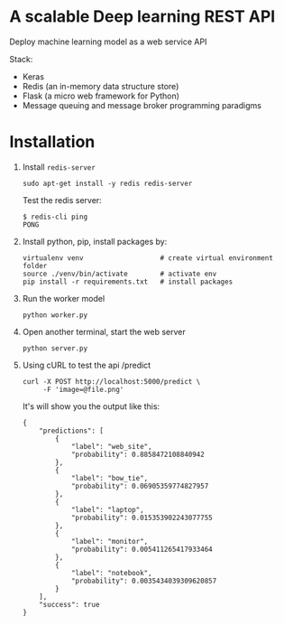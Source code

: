 # A scalable Deep learning REST API

Deploy machine learning model as a web service API

Stack: 
- Keras
- Redis (an in-memory data structure store)
- Flask (a micro web framework for Python)
- Message queuing and message broker programming paradigms

# Installation 

1. Install `redis-server` 

    ```
    sudo apt-get install -y redis redis-server
    ```

    Test the redis server:
    ```
    $ redis-cli ping
    PONG
    ```

2. Install python, pip, install packages by:

    ```
    virtualenv venv                   # create virtual environment folder
    source ./venv/bin/activate        # activate env
    pip install -r requirements.txt   # install packages
    ```

3. Run the worker model

    ```
    python worker.py
    ```

4. Open another terminal, start the web server

    ```
    python server.py
    ```

4. Using cURL to test the api /predict

    ```
    curl -X POST http://localhost:5000/predict \
         -F 'image=@file.png'
    ```

    It's will show you the output like this:
    ```
    {
        "predictions": [
            {
                "label": "web_site",
                "probability": 0.8858472108840942
            },
            {
                "label": "bow_tie",
                "probability": 0.06905359774827957
            },
            {
                "label": "laptop",
                "probability": 0.015353902243077755
            },
            {
                "label": "monitor",
                "probability": 0.005411265417933464
            },
            {
                "label": "notebook",
                "probability": 0.0035434039309620857
            }
        ],
        "success": true
    }
    ```